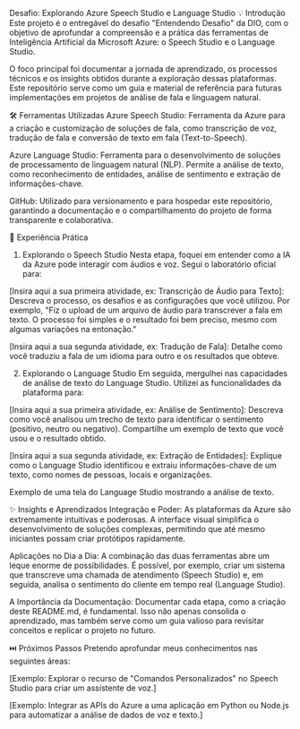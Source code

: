 Desafio: Explorando Azure Speech Studio e Language Studio
💡 Introdução
Este projeto é o entregável do desafio "Entendendo Desafio" da DIO, com o objetivo de aprofundar a compreensão e a prática das ferramentas de Inteligência Artificial da Microsoft Azure: o Speech Studio e o Language Studio.

O foco principal foi documentar a jornada de aprendizado, os processos técnicos e os insights obtidos durante a exploração dessas plataformas. Este repositório serve como um guia e material de referência para futuras implementações em projetos de análise de fala e linguagem natural.

🛠️ Ferramentas Utilizadas
Azure Speech Studio: Ferramenta da Azure para a criação e customização de soluções de fala, como transcrição de voz, tradução de fala e conversão de texto em fala (Text-to-Speech).

Azure Language Studio: Ferramenta para o desenvolvimento de soluções de processamento de linguagem natural (NLP). Permite a análise de texto, como reconhecimento de entidades, análise de sentimento e extração de informações-chave.

GitHub: Utilizado para versionamento e para hospedar este repositório, garantindo a documentação e o compartilhamento do projeto de forma transparente e colaborativa.

🚀 Experiência Prática
1. Explorando o Speech Studio
Nesta etapa, foquei em entender como a IA da Azure pode interagir com áudios e voz. Segui o laboratório oficial para:

[Insira aqui a sua primeira atividade, ex: Transcrição de Áudio para Texto]: Descreva o processo, os desafios e as configurações que você utilizou. Por exemplo, "Fiz o upload de um arquivo de áudio para transcrever a fala em texto. O processo foi simples e o resultado foi bem preciso, mesmo com algumas variações na entonação."

[Insira aqui a sua segunda atividade, ex: Tradução de Fala]: Detalhe como você traduziu a fala de um idioma para outro e os resultados que obteve.

2. Explorando o Language Studio
Em seguida, mergulhei nas capacidades de análise de texto do Language Studio. Utilizei as funcionalidades da plataforma para:

[Insira aqui a sua primeira atividade, ex: Análise de Sentimento]: Descreva como você analisou um trecho de texto para identificar o sentimento (positivo, neutro ou negativo). Compartilhe um exemplo de texto que você usou e o resultado obtido.

[Insira aqui a sua segunda atividade, ex: Extração de Entidades]: Explique como o Language Studio identificou e extraiu informações-chave de um texto, como nomes de pessoas, locais e organizações.

Exemplo de uma tela do Language Studio mostrando a análise de texto.

✨ Insights e Aprendizados
Integração e Poder: As plataformas da Azure são extremamente intuitivas e poderosas. A interface visual simplifica o desenvolvimento de soluções complexas, permitindo que até mesmo iniciantes possam criar protótipos rapidamente.

Aplicações no Dia a Dia: A combinação das duas ferramentas abre um leque enorme de possibilidades. É possível, por exemplo, criar um sistema que transcreve uma chamada de atendimento (Speech Studio) e, em seguida, analisa o sentimento do cliente em tempo real (Language Studio).

A Importância da Documentação: Documentar cada etapa, como a criação deste README.md, é fundamental. Isso não apenas consolida o aprendizado, mas também serve como um guia valioso para revisitar conceitos e replicar o projeto no futuro.

⏭️ Próximos Passos
Pretendo aprofundar meus conhecimentos nas seguintes áreas:

[Exemplo: Explorar o recurso de "Comandos Personalizados" no Speech Studio para criar um assistente de voz.]

[Exemplo: Integrar as APIs do Azure a uma aplicação em Python ou Node.js para automatizar a análise de dados de voz e texto.]


